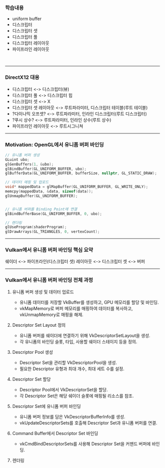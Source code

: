 ### 학습내용
- uniform buffer
- 디스크립터
- 디스크립터 셋
- 디스크립터 풀
- 디스크립터 레이아웃
- 파이프라인 레이아웃
<br>

---
### DirectX12 대응
- 디스크립터 				<-> 디스크립터(뷰)
- 디스크립터 풀			<-> 디스크립터 힙
- 디스크립터 셋			<-> X
- 디스크립터 셋 레이아웃	<-> 루트파라미터, 디스크립터 테이블(루트 테이블)
- ?다이나믹 오프셋?		<-> 루트파라미터, 인라인 디스크립터(루트 디스크립터)
- ?푸시 상수?			<-> 루트파라미터, 인라인 상수(루트 상수)
- 파이프라인 레이아웃		<-> 루트시그니쳐

---
### Motivation: OpenGL에서 유니폼 버퍼 바인딩
```cpp
// 유니폼 버퍼 생성
GLuint ubo;
glGenBuffers(1, &ubo);
glBindBuffer(GL_UNIFORM_BUFFER, ubo);
glBufferData(GL_UNIFORM_BUFFER, bufferSize, nullptr, GL_STATIC_DRAW);

// 데이터 매핑 및 업로드
void* mappedData = glMapBuffer(GL_UNIFORM_BUFFER, GL_WRITE_ONLY);
memcpy(mappedData, &data, sizeof(data)); 
glUnmapBuffer(GL_UNIFORM_BUFFER);    


// 유니폼 버퍼를 Binding Point에 연결
glBindBufferBase(GL_UNIFORM_BUFFER, 0, ubo);

// 렌더링
glUseProgram(shaderProgram);
glDrawArrays(GL_TRIANGLES, 0, vertexCount);
```

---
### Vulkan에서 유니폼 버퍼 바인딩 핵심 요약
쉐이더 <-> 파이프라인(디스크립터 셋) 레이아웃 <-> 디스크립터 셋 <-> 버퍼

---
### Vulkan에서 유니폼 버퍼 바인딩 전체 과정 
1. 유니폼 버퍼 생성 및 데이터 업로드
	- 유니폼 데이터를 저장할 VkBuffer를 생성하고, GPU 메모리를 할당 및 바인딩.
	- vkMapMemory로 버퍼 메모리를 매핑하여 데이터를 복사하고, vkUnmapMemory로 매핑을 해제.

2. Descriptor Set Layout 정의
	- 유니폼 버퍼를 쉐이더에 연결하기 위해 VkDescriptorSetLayout을 생성.
	- 각 유니폼의 바인딩 슬롯, 타입, 사용할 쉐이더 스테이지 등을 정의.
	
3. Descriptor Pool 생성
	- Descriptor Set을 관리할 VkDescriptorPool을 생성.
	- 필요한 Descriptor 유형과 최대 개수, 최대 세트 수를 설정.

4. Descriptor Set 할당
	- Descriptor Pool에서 VkDescriptorSet을 할당.
	- 각 Descriptor Set은 해당 쉐이더 슬롯에 매핑될 리소스를 참조.

5. Descriptor Set에 유니폼 버퍼 바인딩
	- 유니폼 버퍼 정보를 담은 VkDescriptorBufferInfo를 생성.
	- vkUpdateDescriptorSets를 호출해 Descriptor Set과 유니폼 버퍼를 연결.

6. Command Buffer에서 Descriptor Set 바인딩
	- vkCmdBindDescriptorSets를 사용해 Descriptor Set을 커맨드 버퍼에 바인딩.

7. 렌더링
